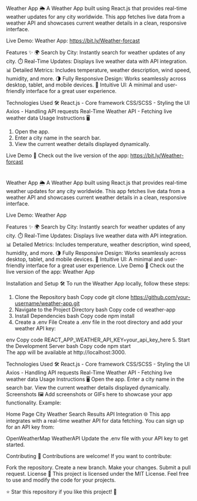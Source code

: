 Weather App 🌦️
A Weather App built using React.js that provides real-time weather updates for any city worldwide. This app fetches live data from a weather API and showcases current weather details in a clean, responsive interface.

Live Demo: Weather App: https://bit.ly/Weather-forcast

Features ✨
🌍 Search by City: Instantly search for weather updates of any city.
⏱️ Real-Time Updates: Displays live weather data with API integration.
📊 Detailed Metrics: Includes temperature, weather description, wind speed, humidity, and more.
🌗 Fully Responsive Design: Works seamlessly across desktop, tablet, and mobile devices.
🎨 Intuitive UI: A minimal and user-friendly interface for a great user experience.

Technologies Used 🛠️
React.js - Core framework
CSS/SCSS - Styling the UI
Axios - Handling API requests
Real-Time Weather API - Fetching live weather data
Usage Instructions 🖥️
1. Open the app.
2. Enter a city name in the search bar.
3. View the current weather details displayed dynamically.

Live Demo 🚀
Check out the live version of the app: https://bit.ly/Weather-forcast

# 
Weather App 🌦️
A Weather App built using React.js that provides real-time weather updates for any city worldwide. This app fetches live data from a weather API and showcases current weather details in a clean, responsive interface.

Live Demo: Weather App

Features ✨
🌍 Search by City: Instantly search for weather updates of any city.
⏱️ Real-Time Updates: Displays live weather data with API integration.
📊 Detailed Metrics: Includes temperature, weather description, wind speed, humidity, and more.
🌗 Fully Responsive Design: Works seamlessly across desktop, tablet, and mobile devices.
🎨 Intuitive UI: A minimal and user-friendly interface for a great user experience.
Live Demo 🚀
Check out the live version of the app: Weather App

Installation and Setup 🛠️
To run the Weather App locally, follow these steps:

1. Clone the Repository
bash
Copy code
git clone https://github.com/your-username/weather-app.git
2. Navigate to the Project Directory
bash
Copy code
cd weather-app  
3. Install Dependencies
bash
Copy code
npm install  
4. Create a .env File
Create a .env file in the root directory and add your weather API key:

env
Copy code
REACT_APP_WEATHER_API_KEY=your_api_key_here
5. Start the Development Server
bash
Copy code
npm start  
The app will be available at http://localhost:3000.

Technologies Used 🛠️
React.js - Core framework
CSS/SCSS - Styling the UI
Axios - Handling API requests
Real-Time Weather API - Fetching live weather data
Usage Instructions 🖥️
Open the app.
Enter a city name in the search bar.
View the current weather details displayed dynamically.
Screenshots 🖼️
Add screenshots or GIFs here to showcase your app functionality. Example:

Home Page
City Weather Search Results
API Integration 🌐
This app integrates with a real-time weather API for data fetching. You can sign up for an API key from:

OpenWeatherMap
WeatherAPI
Update the .env file with your API key to get started.

Contributing 🤝
Contributions are welcome! If you want to contribute:

Fork the repository.
Create a new branch.
Make your changes.
Submit a pull request.
License 📜
This project is licensed under the MIT License. Feel free to use and modify the code for your projects.

⭐ Star this repository if you like this project! 🌟



